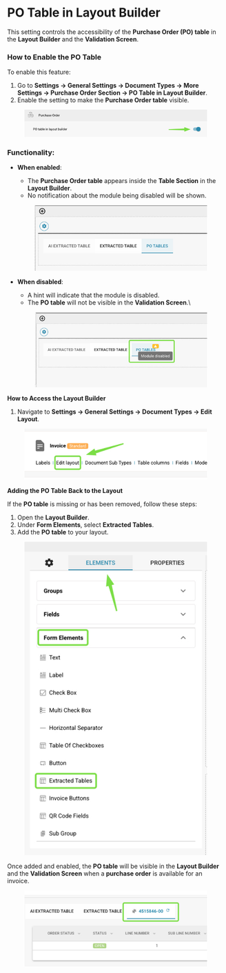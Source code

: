 # PO Table in Layout Builder

This setting controls the accessibility of the **Purchase Order (PO) table** in the **Layout Builder** and the **Validation Screen**.

### **How to Enable the PO Table**

To enable this feature:

1. Go to **Settings → General Settings → Document Types → More Settings → Purchase Order Section → PO Table in Layout Builder**.
2. Enable the setting to make the **Purchase Order table** visible.

<figure><img src="../../../../../.gitbook/assets/iScreen Shoter - Google Chrome - 250210131953.jpg" alt=""><figcaption></figcaption></figure>

### **Functionality:**

*   **When enabled**:

    * The **Purchase Order table** appears inside the **Table Section** in the **Layout Builder**.
    * No notification about the module being disabled will be shown.

    <figure><img src="../../../../../.gitbook/assets/iScreen Shoter - Google Chrome - 250210132235.jpg" alt=""><figcaption></figcaption></figure>
*   **When disabled**:

    * A hint will indicate that the module is disabled.
    * The **PO table** will not be visible in the **Validation Screen**.\


    <figure><img src="../../../../../.gitbook/assets/iScreen Shoter - 20250210132147478.jpg" alt=""><figcaption></figcaption></figure>

**How to Access the Layout Builder**

1. Navigate to **Settings → General Settings → Document Types → Edit Layout**.

<figure><img src="../../../../../.gitbook/assets/iScreen Shoter - Google Chrome - 250210135142.jpg" alt=""><figcaption></figcaption></figure>

**Adding the PO Table Back to the Layout**

If the **PO table** is missing or has been removed, follow these steps:

1. Open the **Layout Builder**.
2. Under **Form Elements**, select **Extracted Tables**.
3. Add the **PO table** to your layout.

<div align="left"><figure><img src="../../../../../.gitbook/assets/iScreen Shoter - Google Chrome - 250210135437.jpg" alt=""><figcaption></figcaption></figure></div>

Once added and enabled, the **PO table** will be visible in the **Layout Builder** and the **Validation Screen** when a **purchase order** is available for an invoice.

<div align="center"><figure><img src="../../../../../.gitbook/assets/iScreen Shoter - Google Chrome - 250210133655.jpg" alt=""><figcaption></figcaption></figure></div>
